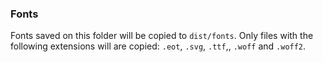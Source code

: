 ### Fonts

Fonts saved on this folder will be copied to `dist/fonts`.
Only files with the following extensions will are copied: `.eot`, `.svg`, `.ttf`,, `.woff` and `.woff2`.
